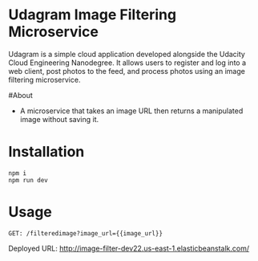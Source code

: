 # Udagram Image Filtering Microservice

Udagram is a simple cloud application developed alongside the Udacity Cloud Engineering Nanodegree. It allows users to register and log into a web client, post photos to the feed, and process photos using an image filtering microservice.

#About
 - A microservice that takes an image URL then returns a manipulated image without saving it.
 
# Installation
```
npm i
npm run dev
```
# Usage
```
GET: /filteredimage?image_url={{image_url}}
```

Deployed URL: http://image-filter-dev22.us-east-1.elasticbeanstalk.com/